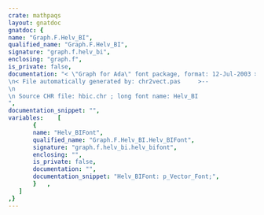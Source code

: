 ```yaml
---
crate: mathpaqs
layout: gnatdoc
gnatdoc: {
name: "Graph.F.Helv_BI",
qualified_name: "Graph.F.Helv_BI",
signature: "graph.f.helv_bi",
enclosing: "graph.f",
is_private: false,
documentation: "< \"Graph for Ada\" font package, format: 12-Jul-2003 >--\n< File automatically generated by: chr2vect.pas     >--\n\n Source CHR file: hbic.chr ; long font name: Helv_BI",
documentation_snippet: "",
variables:    [
       {
       name: "Helv_BIFont",
       qualified_name: "Graph.F.Helv_BI.Helv_BIFont",
       signature: "graph.f.helv_bi.helv_bifont",
       enclosing: "",
       is_private: false,
       documentation: "",
       documentation_snippet: "Helv_BIFont: p_Vector_Font;",
       }   ,
   ]
,}
---
```


